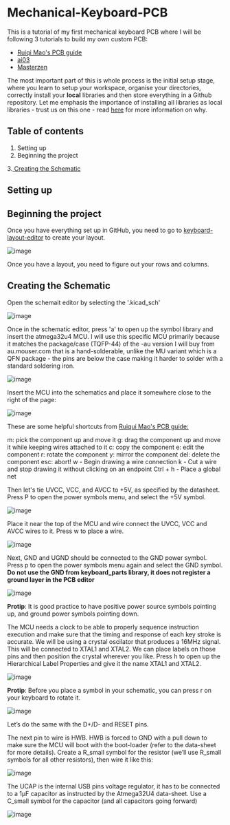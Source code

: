 # Mechanical-Keyboard-PCB
 This is a tutorial of my first mechanical keyboard PCB where I will be following 3 tutorials to build my own custom PCB:
 
 - [Ruiqi Mao's PCB guide](https://wiki.ai03.com/link/24#bkmrk-from-ruiqi-mao%27s-pcb)
 - [ai03](https://wiki.ai03.com/books/pcb-design)
 - [Masterzen](https://www.masterzen.fr/2020/05/03/designing-a-keyboard-part-1/)

The most important part of this is whole process is the initial setup stage, where you learn to setup your workspace, organise your directories, correctly install your **local** libraries and then store everything in a Github repository. Let me emphasis the importance of installing all libraries as local libraries - trust us on this one - read [here](https://wiki.ai03.com/books/pcb-design/page/pcb-guide-part-2---beginning-the-project) for more information on why.

## Table of contents

1. Setting up
2. Beginning the project

3.[ Creating the Schematic](https://github.com/g0tMarks/Mechanical-Keyboard-PCB/edit/main/README.md#creating-the-schematic)

## Setting up


## Beginning the project
Once you have everything set up in GitHub, you need to go to [keyboard-layout-editor](http://www.keyboard-layout-editor.com/) to create your layout.

![image](https://github.com/g0tMarks/Mechanical-Keyboard-PCB/assets/37822503/fd757c3f-b3c4-4f8c-ab19-0edb2a49b1ad)

Once you have a layout, you need to figure out your rows and columns. 


## Creating the Schematic

Open the schemait editor by selecting the '.kicad_sch'

![image](https://github.com/g0tMarks/Mechanical-Keyboard-PCB/assets/37822503/32c0f618-3128-439a-94da-480f43c86f91)

Once in the schematic editor, press 'a' to open up the symbol library and insert the atmega32u4 MCU. I will use this specific MCU primarily because it matches the package/case (TQFP-44) of the -au version I will buy from au.mouser.com that is a hand-solderable, unlike the MU variant which is a QFN package - the pins are below the case making it harder to solder with a standard soldering iron.

![image](https://github.com/g0tMarks/Mechanical-Keyboard-PCB/assets/37822503/b93087e0-8d9c-4700-a14e-ed060c084943)

Insert the MCU into the schematics and place it somewhere close to the right of the page:

![image](https://github.com/g0tMarks/Mechanical-Keyboard-PCB/assets/37822503/4ff5afa8-df17-496c-afbc-ee83b97c5c60)

These are some helpful shortcuts from [Ruiqui Mao's PCB guide:](https://github.com/ruiqimao/keyboard-pcb-guide)

m: pick the component up and move it
g: drag the component up and move it while keeping wires attached to it
c: copy the component
e: edit the component
r: rotate the component
y: mirror the component
del: delete the component
esc: abort!
w - Begin drawing a wire connection
k - Cut a wire and stop drawing it without clicking on an endpoint
Ctrl + h - Place a global net

Then let's tie UVCC, VCC, and AVCC to +5V, as specified by the datasheet.
Press P to open the power symbols menu, and select the +5V symbol.

![image](https://github.com/g0tMarks/Mechanical-Keyboard-PCB/assets/37822503/2f4cd521-634e-4977-b98b-6207bf000a1e)

Place it near the top of the MCU and wire connect the UVCC, VCC and AVCC wires to it.
Press w to place a wire.

![image](https://github.com/g0tMarks/Mechanical-Keyboard-PCB/assets/37822503/28e567c3-25d2-4b3f-96b9-459413112d77)

Next, GND and UGND should be connected to the GND power symbol.
Press p to open the power symbols menu again and select the GND symbol. **Do not use the GND from keyboard_parts library, it does not register a ground layer in the PCB editor**

![image](https://github.com/g0tMarks/Mechanical-Keyboard-PCB/assets/37822503/b224ecf3-580b-4e1d-a469-4b803532a8d8)

**Protip**: It is good practice to have positive power source symbols pointing up, and ground power symbols pointing down.

The MCU needs a clock to be able to properly sequence instruction execution and make sure that the timing and response of each key stroke is accurate. We will be using a crystal oscilator that produces a 16MHz signal. This will be connected to XTAL1 and XTAL2. We can place labels on those pins and then position the crystal wherever you like.
Press h to open up the Hierarchical Label Properties and give it the name XTAL1 and XTAL2.

![image](https://github.com/g0tMarks/Mechanical-Keyboard-PCB/assets/37822503/81e54be2-9a39-4ce8-bf78-220c3ab9e24a)

**Protip**: Before you place a symbol in your schematic, you can press r on your keyboard to rotate it.

![image](https://github.com/g0tMarks/Mechanical-Keyboard-PCB/assets/37822503/c7ff9430-a117-468f-b437-9648ee772f48)

Let’s do the same with the D+/D- and RESET pins.

The next pin to wire is HWB. HWB is forced to GND with a pull down to make sure the MCU will boot with the boot-loader (refer to the data-sheet for more details). Create a R_small symbol for the resistor (we’ll use R_small symbols for all other resistors), then wire it like this:

![image](https://github.com/g0tMarks/Mechanical-Keyboard-PCB/assets/37822503/a28775dc-76a3-4bcf-9ecc-65a5b3e63050)

The UCAP is the internal USB pins voltage regulator, it has to be connected to a 1µF capacitor as instructed by the Atmega32U4 data-sheet. Use a C_small symbol for the capacitor (and all capacitors going forward)

![image](https://github.com/g0tMarks/Mechanical-Keyboard-PCB/assets/37822503/0d283767-8bde-47ea-90a2-3f6e574d688e)



